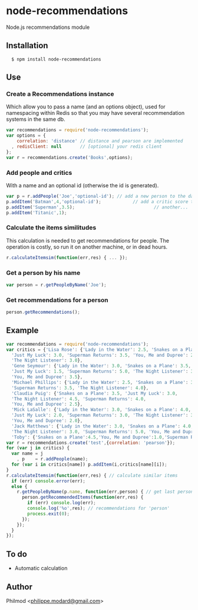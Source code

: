 # node-recommendations

  Node.js recommendations module

## Installation

      $ npm install node-recommendations

## Use

### Create a Recommendations instance
Which allow you to pass a name (and an options object), used for namespacing within Redis so that you may have several recommendation systems in the same db.
```js
var recommendations = require('node-recommendations');
var options = {
    correlation: 'distance' // distance and pearson are implemented
  , redisClient: null       // [optional] your redis client
};
var r = recommendations.create('Books',options);
```

### Add people and critics
With a name and an optional id (otherwise the id is generated).
```js
var p = r.addPeople('Joe','optional-id'); // add a new person to the data
p.addItem('Batman',4,'optional-id'); 			// add a critic score to Joe
p.addItem('Superman',3.5); 					 			// another...
p.addItem('Titanic',1);
```

### Calculate the items similitudes
This calculation is needed to get recommendations for people.
The operation is costly, so run it on another machine, or in dead hours.
```js
r.calculateItemsim(function(err,res) { ... });
```

### Get a person by his name
```js
var person = r.getPeopleByName('Joe');
```

### Get recommendations for a person
```js
person.getRecommendations();
```

## Example
```js
var recommendations = require('node-recommendations');
var critics = {'Lisa Rose': {'Lady in the Water': 2.5, 'Snakes on a Plane': 3.5,
  'Just My Luck': 3.0, 'Superman Returns': 3.5, 'You, Me and Dupree': 2.5,
  'The Night Listener': 3.0},
  'Gene Seymour': {'Lady in the Water': 3.0, 'Snakes on a Plane': 3.5,
  'Just My Luck': 1.5, 'Superman Returns': 5.0, 'The Night Listener': 3.0,
  'You, Me and Dupree': 3.5},
  'Michael Phillips': {'Lady in the Water': 2.5, 'Snakes on a Plane': 3.0,
  'Superman Returns': 3.5, 'The Night Listener': 4.0},
  'Claudia Puig': {'Snakes on a Plane': 3.5, 'Just My Luck': 3.0,
  'The Night Listener': 4.5, 'Superman Returns': 4.0,
  'You, Me and Dupree': 2.5},
  'Mick LaSalle': {'Lady in the Water': 3.0, 'Snakes on a Plane': 4.0,
  'Just My Luck': 2.0, 'Superman Returns': 3.0, 'The Night Listener': 3.0,
  'You, Me and Dupree': 2.0},
  'Jack Matthews': {'Lady in the Water': 3.0, 'Snakes on a Plane': 4.0,
  'The Night Listener': 3.0, 'Superman Returns': 5.0, 'You, Me and Dupree': 3.5},
  'Toby': {'Snakes on a Plane':4.5,'You, Me and Dupree':1.0,'Superman Returns':4.0}};
var r = recommendations.create('test',{correlation: 'pearson'});
for (var j in critics) {
  var name = j
    , p    = r.addPeople(name);
  for (var i in critics[name]) p.addItem(i,critics[name][i]);
}
r.calculateItemsim(function(err,res) { // calculate similar items
  if (err) console.error(err);
  else {
    r.getPeopleByName(p.name, function(err,person) { // get last person
      person.getRecommendedItems(function(err,res) {
        if (err) console.log(err);
        console.log('%o',res); // recommendations for 'person'
        process.exit(0);
      });
    }); 
  }
});

```

## To do
 - Automatic calculation

## Author

Philmod &lt;philippe.modard@gmail.com&gt;
